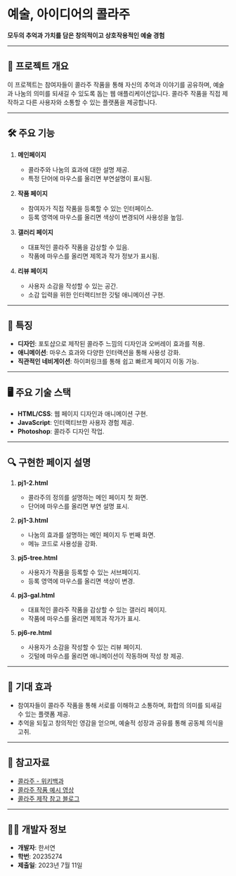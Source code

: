 # 예술, 아이디어의 콜라주  
**모두의 추억과 가치를 담은 창의적이고 상호작용적인 예술 경험**

---

## 📖 프로젝트 개요  
이 프로젝트는 참여자들이 콜라주 작품을 통해 자신의 추억과 이야기를 공유하며, 예술과 나눔의 의미를 되새길 수 있도록 돕는 웹 애플리케이션입니다. 콜라주 작품을 직접 제작하고 다른 사용자와 소통할 수 있는 플랫폼을 제공합니다.

---

## 🛠️ 주요 기능  
1. **메인페이지**
   - 콜라주와 나눔의 효과에 대한 설명 제공.  
   - 특정 단어에 마우스를 올리면 부연설명이 표시됨.

2. **작품 페이지**
   - 참여자가 직접 작품을 등록할 수 있는 인터페이스.  
   - 등록 영역에 마우스를 올리면 색상이 변경되어 사용성을 높임.

3. **갤러리 페이지**
   - 대표적인 콜라주 작품을 감상할 수 있음.  
   - 작품에 마우스를 올리면 제목과 작가 정보가 표시됨.

4. **리뷰 페이지**
   - 사용자 소감을 작성할 수 있는 공간.  
   - 소감 입력을 위한 인터랙티브한 깃털 애니메이션 구현.

---

## 🌟 특징  
- **디자인**: 포토샵으로 제작된 콜라주 느낌의 디자인과 오버레이 효과를 적용.  
- **애니메이션**: 마우스 효과와 다양한 인터랙션을 통해 사용성 강화.  
- **직관적인 네비게이션**: 하이퍼링크를 통해 쉽고 빠르게 페이지 이동 가능.

---

## 🖥️ 주요 기술 스택  
- **HTML/CSS**: 웹 페이지 디자인과 애니메이션 구현.  
- **JavaScript**: 인터랙티브한 사용자 경험 제공.  
- **Photoshop**: 콜라주 디자인 작업.

---

## 🔍 구현한 페이지 설명  
1. **pj1-2.html**  
   - 콜라주의 정의를 설명하는 메인 페이지 첫 화면.  
   - 단어에 마우스를 올리면 부연 설명 표시.

2. **pj1-3.html**  
   - 나눔의 효과를 설명하는 메인 페이지 두 번째 화면.  
   - 메뉴 코드로 사용성을 강화.

3. **pj5-tree.html**  
   - 사용자가 작품을 등록할 수 있는 서브페이지.  
   - 등록 영역에 마우스를 올리면 색상이 변경.

4. **pj3-gal.html**  
   - 대표적인 콜라주 작품을 감상할 수 있는 갤러리 페이지.  
   - 작품에 마우스를 올리면 제목과 작가가 표시.

5. **pj6-re.html**  
   - 사용자가 소감을 작성할 수 있는 리뷰 페이지.  
   - 깃털에 마우스를 올리면 애니메이션이 작동하며 작성 창 제공.

---

## 🎨 기대 효과  
- 참여자들이 콜라주 작품을 통해 서로를 이해하고 소통하며, 화합의 의미를 되새길 수 있는 플랫폼 제공.  
- 추억을 되짚고 창의적인 영감을 얻으며, 예술적 성장과 공유를 통해 공동체 의식을 고취.

---

## 📌 참고자료  
- [콜라주 - 위키백과](https://ko.wikipedia.org/wiki/콜라주)  
- [콜라주 작품 예시 영상](https://youtu.be/cpEeqACsF_Q)  
- [콜라주 제작 참고 블로그](https://simfairy.tistory.com/202)

---

## 👩‍💻 개발자 정보  
- **개발자**: 한서연  
- **학번**: 20235274  
- **제출일**: 2023년 7월 11일
